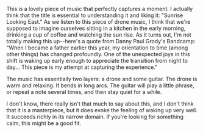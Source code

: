 This is a lovely piece of music that perfectly captures a moment. I actually think that the title is
essential to understanding it and liking it: "Sunrise Looking East." As we listen to this piece of drone music, I think
that we're supposed to imagine ourselves sitting in a kitchen in the early morning, drinking a cup of coffee and
watching the sun rise. As it turns out, I'm not totally making this up--here's a quote from Danny Paul Grody's
Bandcamp: "When I became a father earlier this year, my orientation to time (among other things) has changed profoundly.
One of the unexpected joys in this shift is waking up early enough to appreciate the transition from night to day...
This piece is my attempt at capturing the experience."

The music has essentially two layers: a drone and some guitar. The drone is warm and relaxing. It bends in
long arcs. The guitar will play a little phrase, or repeat a note several times, and then stay quiet for a while.

I don't know, there really isn't that much to say about this, and I don't think that it is a masterpiece, but it does
evoke the feeling of waking up very well. It succeeds richly in its narrow domain. If you're looking for something 
calm, this might be a good fit.
